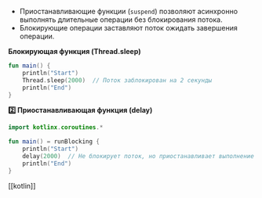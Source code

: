 - Приостанавливающие функции (`suspend`) позволяют асинхронно выполнять длительные операции без блокирования потока.
- Блокирующие операции заставляют поток ожидать завершения операции.

**Блокирующая функция (Thread.sleep)**

```kotlin
fun main() {
    println("Start")
    Thread.sleep(2000)  // Поток заблокирован на 2 секунды
    println("End")
}
```

**2️⃣ Приостанавливающая функция (delay)**

```kotlin
import kotlinx.coroutines.*

fun main() = runBlocking {
    println("Start")
    delay(2000)  // Не блокирует поток, но приостанавливает выполнение корутины
    println("End")
}
```
[[kotlin]]